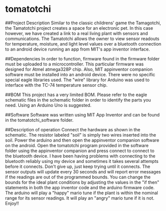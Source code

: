 # tomatotchi
##Project Description
Similar to the classic childrens' game the Tamagotchi, the Tamatotchi project creates a space for an electronic pet. In this case however, we have created a link to a real living plant with sensors and communications. The Tamatotchi allows the owner to view sensor readouts for temperature, moisture, and light level values over a bluetooth connection to an android device running an app from MIT's app inventor interface.

##Dependencies
In order to function, firmware found in the firmware folder must be uploaded to a microcontroller. This particular firmware was designed for Atmel atmega328P chip. Also, MIT appinventor companion software must be installed into an android device. There were no specific special eagle libraries used. The "wire" library for Arduino was used to interface with the TC-74 temperature sensor chip.

##BOM
This project has a very limited BOM. Please refer to the eagle schematic files in the schematic folder in order to identify the parts you need. Using an Arduino Uno is suggested.

##Software
Software was written using MIT App Inventor and can be found in the tomatotchi_software folder.

##Description of operation
Connect the hardware as shown in the schematic. The resistor labeled "soil" is simply two wires inserted into the soil. Power the arduino and then open the appinventor companion software on the android. Open the tomatotchi program provided in the software folder using the appinventor companion and press connect to connect to the bluetooth device. I have been having problems with connecting to the bluetooth reliably using my device and sometimes it takes several attempts before it connects. Don't give up, just keep trying until it connects. The sensor outputs will update every 30 seconds and will report error messages if the readings are out of the programmed bounds. You can change the bounds for the ideal plant conditions by adjusting the values in the "if then" statements in both the app inventor code and the arduino firmware code. The arduino will play a "happy" mario tune if the plant is within the nominal range for its sensor readings. It will play an "angry" mario tune if it is not. Enjoy!!
